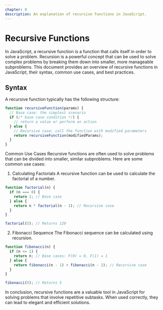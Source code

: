 ```yaml
---
chapter: 8
description: An explanation of recursive functions in JavaScript.
---
```


# Recursive Functions

In JavaScript, a recursive function is a function that calls itself in order to solve a problem. Recursion is a powerful concept that can be used to solve complex problems by breaking them down into smaller, more manageable subproblems. This document provides an overview of recursive functions in JavaScript, their syntax, common use cases, and best practices.

## Syntax

A recursive function typically has the following structure:

```javascript
function recursiveFunction(params) {
  // Base case: the simplest scenario
  if (/* base case condition */) {
    // return a value or perform an action
  } else {
    // Recursive case: call the function with modified parameters
    return recursiveFunction(modifiedParams);
  }
}
```
Common Use Cases
Recursive functions are often used to solve problems that can be divided into smaller, similar subproblems. Here are some common use cases:

1. Calculating Factorials
A recursive function can be used to calculate the factorial of a number.
```javascript
function factorial(n) {
  if (n === 0) {
    return 1; // Base case
  } else {
    return n * factorial(n - 1); // Recursive case
  }
}

factorial(5); // Returns 120
```
2. Fibonacci Sequence
The Fibonacci sequence can be calculated using recursion.
```javascript
function fibonacci(n) {
  if (n <= 1) {
    return n; // Base cases: F(0) = 0, F(1) = 1
  } else {
    return fibonacci(n - 1) + fibonacci(n - 2); // Recursive case
  }
}

fibonacci(5); // Returns 5
```

In conclusion, recursive functions are a valuable tool in JavaScript for solving problems that involve repetitive subtasks. When used correctly, they can lead to elegant and efficient solutions.